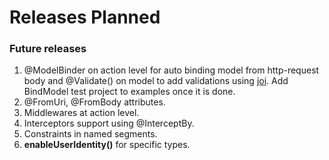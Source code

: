 # Releases Planned

### Future releases
1. @ModelBinder on action level for auto binding model from http-request body and @Validate() on model to add validations using [joi](https://github.com/hapijs/joi). Add BindModel test project to examples once it is done.
2. @FromUri, @FromBody attributes. 
3. Middlewares at action level.
4. Interceptors support using @InterceptBy.
5. Constraints in named segments.
6. **enableUserIdentity()** for specific types.

